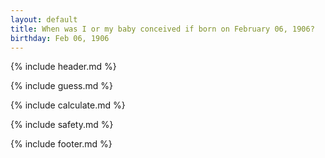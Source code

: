 ```yaml
---
layout: default
title: When was I or my baby conceived if born on February 06, 1906?
birthday: Feb 06, 1906
---
```


{% include header.md %}

{% include guess.md %}

{% include calculate.md %}

{% include safety.md %}

{% include footer.md %}



